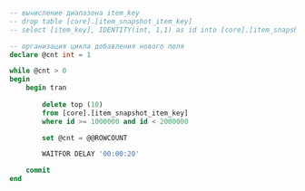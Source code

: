 ﻿```sql
-- вычисление диапазона item_key
-- drop table [core].[item_snapshot_item_key]
-- select [item_key], IDENTITY(int, 1,1) as id into [core].[item_snapshot_item_key] from core.item_snapshot group by [item_key]

-- организация цикла добавления нового поля
declare @cnt int = 1

while @cnt > 0
begin
	begin tran
		
		delete top (10)
		from [core].[item_snapshot_item_key]
		where id >= 1000000 and id < 2000000

		set @cnt = @@ROWCOUNT

		WAITFOR DELAY '00:00:20'

	commit
end
```